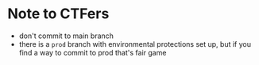 # Note to CTFers
* don't commit to main branch
* there is a `prod` branch with environmental protections set up, but if you find a way to commit to prod that's fair game
